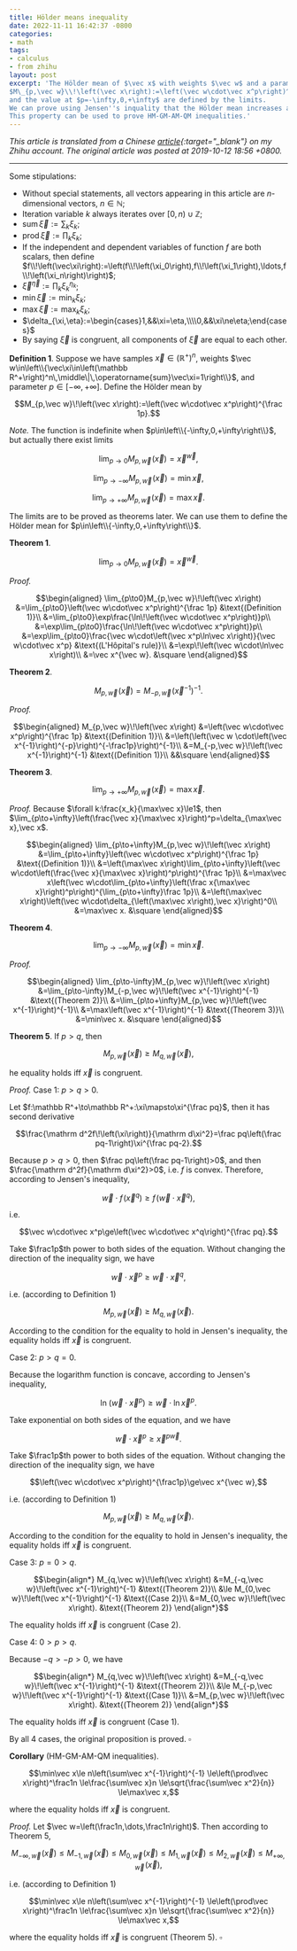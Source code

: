 ```yaml
---
title: Hölder means inequality
date: 2022-11-11 16:42:37 -0800
categories:
- math
tags:
- calculus
- from zhihu
layout: post
excerpt: 'The Hölder mean of $\vec x$ with weights $\vec w$ and a parameter $p$ is defined as
$M\_{p,\vec w}\\!\left(\vec x\right):=\left(\vec w\cdot\vec x^p\right)^{\frac 1p}$,
and the value at $p=-\infty,0,+\infty$ are defined by the limits.
We can prove using Jensen''s inquality that the Hölder mean increases as $p$ increases.
This property can be used to prove HM-GM-AM-QM inequalities.'
---
```


*This article is translated from a
Chinese [article](https://zhuanlan.zhihu.com/p/85968527){:target="_blank"} on my Zhihu account.
The original article was posted at 2019-10-12 18:56 +0800.*

---

Some stipulations:

- Without special statements, all vectors appearing in this article are $n$-dimensional vectors, $n\in\mathbb N$;
- Iteration variable $k$ always iterates over $\left[0,n\right)\cup\mathbb Z$;
- $\operatorname{sum}\vec\xi:=\sum_k\xi_k$;
- $\operatorname{prod}\vec\xi:=\prod_k\xi_k$;
- If the independent and dependent variables of function $f$ are both scalars, then define
$f\\!\left(\vec\xi\right):=\left(f\\!\left(\xi_0\right),f\\!\left(\xi_1\right),\ldots,f\\!\left(\xi_n\right)\right)$;
- $\vec\xi^{\vec\eta}:=\prod_k\xi_k^{\eta_k}$;
- $\min\vec\xi:=\min_k\xi_k$;
- $\max\vec\xi:=\max_k\xi_k$;
- $\delta_{\xi,\eta}:=\begin{cases}1,&&\xi=\eta,\\\\0,&&\xi\ne\eta;\end{cases}$
- By saying $\vec\xi$ is congruent, all components of $\vec\xi$ are equal to each other.

**Definition 1**.
Suppose we have samples $\vec x\in\left(\mathbb R^+\right)^n$,
weights $\vec w\in\left\\{\vec\xi\in\left(\mathbb R^+\right)^n\,\middle\|\,\operatorname{sum}\vec\xi=1\right\\}$,
and parameter $p\in\left[-\infty,+\infty\right]$.
Define the Hölder mean by

$$M_{p,\vec w}\!\left(\vec x\right):=\left(\vec w\cdot\vec x^p\right)^{\frac 1p}.$$

*Note.*
The function is indefinite when $p\in\left\\{-\infty,0,+\infty\right\\}$,
but actually there exist limits

$$\lim_{p\to0}M_{p,\vec w}\!\left(\vec x\right)=\vec x^{\vec w},$$

$$\lim_{p\to-\infty}M_{p,\vec w}\!\left(\vec x\right)=\min\vec x,$$

$$\lim_{p\to+\infty}M_{p,\vec w}\!\left(\vec x\right)=\max\vec x.$$

The limits are to be proved as theorems later.
We can use them to define the Hölder mean for $p\in\left\\{-\infty,0,+\infty\right\\}$.

**Theorem 1**.

$$\lim_{p\to0}M_{p,\vec w}\!\left(\vec x\right)=\vec x^{\vec w}.$$

*Proof.*

$$\begin{aligned}
\lim_{p\to0}M_{p,\vec w}\!\left(\vec x\right)
&=\lim_{p\to0}\left(\vec w\cdot\vec x^p\right)^{\frac 1p}
&\text{(Definition 1)}\\
&=\lim_{p\to0}\exp\frac{\ln\!\left(\vec w\cdot\vec x^p\right)}p\\
&=\exp\lim_{p\to0}\frac{\ln\!\left(\vec w\cdot\vec x^p\right)}p\\
&=\exp\lim_{p\to0}\frac{\vec w\cdot\left(\vec x^p\ln\vec x\right)}{\vec w\cdot\vec x^p}
&\text{(L'Hôpital's rule)}\\
&=\exp\!\left(\vec w\cdot\ln\vec x\right)\\
&=\vec x^{\vec w}.
&\square
\end{aligned}$$

**Theorem 2**.

$$M_{p,\vec w}\!\left(\vec x\right)=M_{-p,\vec w}\!\left(\vec x^{-1}\right)^{-1}.$$

*Proof.*

$$\begin{aligned}
M_{p,\vec w}\!\left(\vec x\right)
&=\left(\vec w\cdot\vec x^p\right)^{\frac 1p}
&\text{(Definition 1)}\\
&=\left(\left(\vec w \cdot\left(\vec x^{-1}\right)^{-p}\right)^{-\frac1p}\right)^{-1}\\
&=M_{-p,\vec w}\!\left(\vec x^{-1}\right)^{-1}
&\text{(Definition 1)}\\
&&\square
\end{aligned}$$

**Theorem 3**.

$$\lim_{p\to+\infty}M_{p,\vec w}\!\left(\vec x\right)=\max\vec x.$$

*Proof.*
Because $\forall k:\frac{x_k}{\max\vec x}\le1$,
then $\lim_{p\to+\infty}\left(\frac{\vec x}{\max\vec x}\right)^p=\delta_{\max\vec x},\vec x$.

$$\begin{aligned}
\lim_{p\to+\infty}M_{p,\vec w}\!\left(\vec x\right)
&=\lim_{p\to+\infty}\left(\vec w\cdot\vec x^p\right)^{\frac 1p}
&\text{(Definition 1)}\\
&=\left(\max\vec x\right)\lim_{p\to+\infty}\left(\vec w\cdot\left(\frac{\vec x}{\max\vec x}\right)^p\right)^{\frac 1p}\\
&=\max\vec x\left(\vec w\cdot\lim_{p\to+\infty}\left(\frac x{\max\vec x}\right)^p\right)^{\lim_{p\to+\infty}\frac 1p}\\
&=\left(\max\vec x\right)\left(\vec w\cdot\delta_{\left(\max\vec x\right),\vec x}\right)^0\\
&=\max\vec x.
&\square
\end{aligned}$$

**Theorem 4**.

$$\lim_{p\to-\infty}M_{p,\vec w}\!\left(\vec x\right)=\min\vec x.$$

*Proof.*

$$\begin{aligned}
\lim_{p\to-\infty}M_{p,\vec w}\!\left(\vec x\right)
&=\lim_{p\to-\infty}M_{-p,\vec w}\!\left(\vec x^{-1}\right)^{-1}
&\text{(Theorem 2)}\\
&=\lim_{p\to+\infty}M_{p,\vec w}\!\left(\vec x^{-1}\right)^{-1}\\
&=\max\left(\vec x^{-1}\right)^{-1}
&\text{(Theorem 3)}\\
&=\min\vec x.
&\square
\end{aligned}$$

**Theorem 5**.
If $p>q$, then

$$M_{p,\vec w}\!\left(\vec x\right)\ge M_{q,\vec w}\!\left(\vec x\right),$$

he equality holds iff $\vec x$ is congruent.

*Proof.*
Case 1: $p>q>0$.

Let $f:\mathbb R^+\to\mathbb R^+:\xi\mapsto\xi^{\frac pq}$,
then it has second derivative

$$\frac{\mathrm d^2f\!\left(\xi\right)}{\mathrm d\xi^2}=\frac pq\left(\frac pq-1\right)\xi^{\frac pq-2}.$$

Because $p>q>0$,
then $\frac pq\left(\frac pq-1\right)>0$,
and then $\frac{\mathrm d^2f}{\mathrm d\xi^2}>0$,
i.e. $f$ is convex.
Therefore, according to Jensen's inequality,

$$\vec w\cdot f\!\left(\vec x^q\right)\ge f\!\left(\vec w\cdot\vec x^q\right),$$

i.e.

$$\vec w\cdot\vec x^p\ge\left(\vec w\cdot\vec x^q\right)^{\frac pq}.$$

Take $\frac1p$th power to both sides of the equation.
Without changing the direction of the inequality sign,
we have

$$\vec w\cdot\vec x^p\ge\vec w\cdot\vec x^q,$$

i.e. (according to Definition 1)

$$M_{p,\vec w}\!\left(\vec x\right)\ge M_{q,\vec w}\!\left(\vec x\right).$$

According to the condition for the equality to hold in Jensen's inequality,
the equality holds iff $\vec x$ is congruent.

Case 2: $p>q=0$.

Because the logarithm function is concave, according to Jensen's inequality,

$$\ln\!\left(\vec w\cdot\vec x^p\right)\ge\vec w\cdot\ln\vec x^p.$$

Take exponential on both sides of the equation, and we have

$$\vec w\cdot\vec x^p\ge\vec x^{p\vec w}.$$

Take $\frac1p$th power to both sides of the equation.
Without changing the direction of the inequality sign,
we have

$$\left(\vec w\cdot\vec x^p\right)^{\frac1p}\ge\vec x^{\vec w},$$

i.e. (according to Definition 1)

$$M_{p,\vec w}\!\left(\vec x\right)\ge M_{q,\vec w}\!\left(\vec x\right).$$

According to the condition for the equality to hold in Jensen's inequality,
the equality holds iff $\vec x$ is congruent.

Case 3: $p=0>q$.

$$\begin{align*}
M_{q,\vec w}\!\left(\vec x\right)
&=M_{-q,\vec w}\!\left(\vec x^{-1}\right)^{-1}
&\text{(Theorem 2)}\\
&\le M_{0,\vec w}\!\left(\vec x^{-1}\right)^{-1}
&\text{(Case 2)}\\
&=M_{0,\vec w}\!\left(\vec x\right).
&\text{(Theorem 2)}
\end{align*}$$

The equality holds iff $\vec x$ is congruent (Case 2).

Case 4: $0>p>q$.

Because $-q>-p>0$, we have

$$\begin{align*}
M_{q,\vec w}\!\left(\vec x\right)
&=M_{-q,\vec w}\!\left(\vec x^{-1}\right)^{-1}
&\text{(Theorem 2)}\\
&\le M_{-p,\vec w}\!\left(\vec x^{-1}\right)^{-1}
&\text{(Case 1)}\\
&=M_{p,\vec w}\!\left(\vec x\right).
&\text{(Theorem 2)}
\end{align*}$$

The equality holds iff $\vec x$ is congruent (Case 1).

By all 4 cases, the original proposition is proved. $\square$

**Corollary** (HM-GM-AM-QM inequalities).

$$\min\vec x\le n\left(\sum\vec x^{-1}\right)^{-1}
\le\left(\prod\vec x\right)^\frac1n
\le\frac{\sum\vec x}n
\le\sqrt{\frac{\sum\vec x^2}{n}}
\le\max\vec x,$$

where the equality holds iff $\vec x$ is congruent.

*Proof.*
Let $\vec w=\left(\frac1n,\dots,\frac1n\right)$.
Then according to Theorem 5,

$$M_{-\infty,\vec w}\!\left(\vec x\right)
\le M_{-1,\vec w}\!\left(\vec x\right)
\le M_{0,\vec w}\!\left(\vec x\right)
\le M_{1,\vec w}\!\left(\vec x\right)
\le M_{2,\vec w}\!\left(\vec x\right)
\le M_{+\infty,\vec w}\!\left(\vec x\right),$$

i.e. (according to Definition 1)

$$\min\vec x\le n\left(\sum\vec x^{-1}\right)^{-1}
\le\left(\prod\vec x\right)^\frac1n
\le\frac{\sum\vec x}n
\le\sqrt{\frac{\sum\vec x^2}{n}}
\le\max\vec x,$$

where the equality holds iff $\vec x$ is congruent (Theorem 5). $\square$
